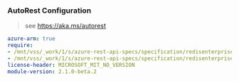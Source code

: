 ### AutoRest Configuration

> see https://aka.ms/autorest

``` yaml
azure-arm: true
require:
- /mnt/vss/_work/1/s/azure-rest-api-specs/specification/redisenterprise/resource-manager/readme.md
- /mnt/vss/_work/1/s/azure-rest-api-specs/specification/redisenterprise/resource-manager/readme.go.md
license-header: MICROSOFT_MIT_NO_VERSION
module-version: 2.1.0-beta.2
```